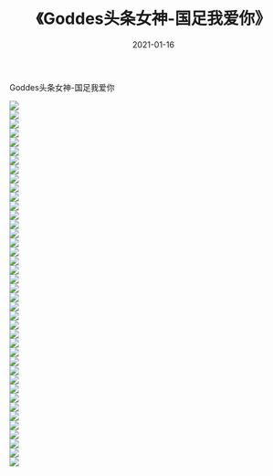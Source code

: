 ﻿---
layout: post
title:  《Goddes头条女神-国足我爱你》
date:   2021-01-16
img: http://img.660000.xyz/Sharelink/网络美图/2021/Goddes头条女神-国足我爱你/000.jpg
categories: [美女, 清纯, 唯美]
---

Goddes头条女神-国足我爱你

  ![](http://img.660000.xyz/Sharelink/网络美图/2021/Goddes头条女神-国足我爱你/001.jpg) <br> ![](http://img.660000.xyz/Sharelink/网络美图/2021/Goddes头条女神-国足我爱你/002.jpg) <br> ![](http://img.660000.xyz/Sharelink/网络美图/2021/Goddes头条女神-国足我爱你/003.jpg) <br> ![](http://img.660000.xyz/Sharelink/网络美图/2021/Goddes头条女神-国足我爱你/004.jpg) <br> ![](http://img.660000.xyz/Sharelink/网络美图/2021/Goddes头条女神-国足我爱你/005.jpg) <br> ![](http://img.660000.xyz/Sharelink/网络美图/2021/Goddes头条女神-国足我爱你/006.jpg) <br> ![](http://img.660000.xyz/Sharelink/网络美图/2021/Goddes头条女神-国足我爱你/007.jpg) <br> ![](http://img.660000.xyz/Sharelink/网络美图/2021/Goddes头条女神-国足我爱你/008.jpg) <br> ![](http://img.660000.xyz/Sharelink/网络美图/2021/Goddes头条女神-国足我爱你/009.jpg) <br> ![](http://img.660000.xyz/Sharelink/网络美图/2021/Goddes头条女神-国足我爱你/010.jpg) <br> ![](http://img.660000.xyz/Sharelink/网络美图/2021/Goddes头条女神-国足我爱你/011.jpg) <br> ![](http://img.660000.xyz/Sharelink/网络美图/2021/Goddes头条女神-国足我爱你/012.jpg) <br> ![](http://img.660000.xyz/Sharelink/网络美图/2021/Goddes头条女神-国足我爱你/013.jpg) <br> ![](http://img.660000.xyz/Sharelink/网络美图/2021/Goddes头条女神-国足我爱你/014.jpg) <br> ![](http://img.660000.xyz/Sharelink/网络美图/2021/Goddes头条女神-国足我爱你/015.jpg) <br> ![](http://img.660000.xyz/Sharelink/网络美图/2021/Goddes头条女神-国足我爱你/016.jpg) <br> ![](http://img.660000.xyz/Sharelink/网络美图/2021/Goddes头条女神-国足我爱你/017.jpg) <br> ![](http://img.660000.xyz/Sharelink/网络美图/2021/Goddes头条女神-国足我爱你/018.jpg) <br> ![](http://img.660000.xyz/Sharelink/网络美图/2021/Goddes头条女神-国足我爱你/019.jpg) <br> ![](http://img.660000.xyz/Sharelink/网络美图/2021/Goddes头条女神-国足我爱你/020.jpg) <br> ![](http://img.660000.xyz/Sharelink/网络美图/2021/Goddes头条女神-国足我爱你/021.jpg) <br> ![](http://img.660000.xyz/Sharelink/网络美图/2021/Goddes头条女神-国足我爱你/022.jpg) <br> ![](http://img.660000.xyz/Sharelink/网络美图/2021/Goddes头条女神-国足我爱你/023.jpg) <br> ![](http://img.660000.xyz/Sharelink/网络美图/2021/Goddes头条女神-国足我爱你/024.jpg) <br> ![](http://img.660000.xyz/Sharelink/网络美图/2021/Goddes头条女神-国足我爱你/025.jpg) <br> ![](http://img.660000.xyz/Sharelink/网络美图/2021/Goddes头条女神-国足我爱你/026.jpg) <br> ![](http://img.660000.xyz/Sharelink/网络美图/2021/Goddes头条女神-国足我爱你/027.jpg) <br> ![](http://img.660000.xyz/Sharelink/网络美图/2021/Goddes头条女神-国足我爱你/028.jpg) <br> ![](http://img.660000.xyz/Sharelink/网络美图/2021/Goddes头条女神-国足我爱你/029.jpg) <br> ![](http://img.660000.xyz/Sharelink/网络美图/2021/Goddes头条女神-国足我爱你/030.jpg) <br> ![](http://img.660000.xyz/Sharelink/网络美图/2021/Goddes头条女神-国足我爱你/031.jpg) <br> ![](http://img.660000.xyz/Sharelink/网络美图/2021/Goddes头条女神-国足我爱你/032.jpg) <br> ![](http://img.660000.xyz/Sharelink/网络美图/2021/Goddes头条女神-国足我爱你/033.jpg) <br> ![](http://img.660000.xyz/Sharelink/网络美图/2021/Goddes头条女神-国足我爱你/034.jpg) <br> ![](http://img.660000.xyz/Sharelink/网络美图/2021/Goddes头条女神-国足我爱你/035.jpg) <br> ![](http://img.660000.xyz/Sharelink/网络美图/2021/Goddes头条女神-国足我爱你/036.jpg) <br> ![](http://img.660000.xyz/Sharelink/网络美图/2021/Goddes头条女神-国足我爱你/037.jpg) <br> ![](http://img.660000.xyz/Sharelink/网络美图/2021/Goddes头条女神-国足我爱你/038.jpg) <br> ![](http://img.660000.xyz/Sharelink/网络美图/2021/Goddes头条女神-国足我爱你/039.jpg) <br> ![](http://img.660000.xyz/Sharelink/网络美图/2021/Goddes头条女神-国足我爱你/040.jpg) <br>